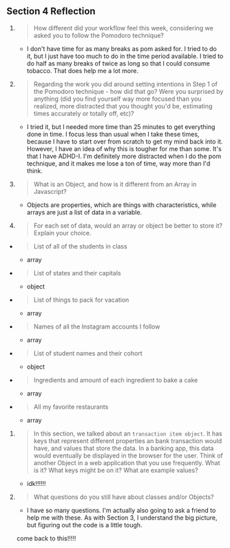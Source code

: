 ## Section 4 Reflection

1. > How different did your workflow feel this week, considering we asked you to follow the Pomodoro technique?

    * I don't have time for as many breaks as pom asked for. I tried to do it, but I just have too much to do in the time period available. I tried to do half as many breaks of twice as long so that I could consume tobacco. That does help me a lot more.

1. > Regarding the work you did around setting intentions in Step 1 of the Pomodoro technique - how did that go? Were you surprised by anything (did you find yourself way more focused than you realized, more distracted that you thought you'd be, estimating times accurately or totally off, etc)?

    * I tried it, but I needed more time than 25 minutes to get everything done in time. I focus less than usual when I take these times, because I have to start over from scratch to get my mind back into it. However, I have an idea of why this is tougher for me than some. It's that I have ADHD-I. I'm definitely more distracted when I do the pom technique, and it makes me lose a ton of time, way more than I'd think.

1. > What is an Object, and how is it different from an Array in Javascript?

    * Objects are properties, which are things with characteristics, while arrays are just a list of data in a variable.

1. > For each set of data, would an array or object be better to store it? Explain your choice.

  * > List of all of the students in class
      * array
  * > List of states and their capitals
      * object
  * > List of things to pack for vacation
      * array
  * > Names of all the Instagram accounts I follow
      * array
  * > List of student names and their cohort
      * object
  * > Ingredients and amount of each ingredient to bake a cake
      * array
  * > All my favorite restaurants
      * array

1. > In this section, we talked about an `transaction item object`. It has keys that represent different properties an bank transaction would have, and values that store the data. In a banking app, this data would eventually be displayed in the browser for the user. Think of another Object in a web application that you use frequently. What is it? What keys might be on it? What are example values?

    * idk!!!!!!

1. > What questions do you still have about classes and/or Objects?

    * I have so many questions. I'm actually also going to ask a friend to help me with these. As with Section 3, I understand the big picture, but figuring out the code is a little tough.

    come back to this!!!!!
